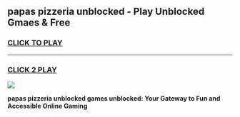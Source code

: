
## papas pizzeria unblocked - Play Unblocked Gmaes & Free
<h3>
<a href="https://premium.freeplayer.one?title=papas_pizzeria_unblocked&ref=20F">CLICK TO PLAY</a></h3>
<hr>

<h3>
<a href="https://premium.freeplayer.one?title=papas_pizzeria_unblocked&ref=20F">CLICK 2 PLAY</a>
  
</h3>

<a href="https://premium.freeplayer.one?title=papas_pizzeria_unblocked&ref=20F/"><img src="https://clearcache.store/games.png"></a>


**papas pizzeria unblocked games unblocked: Your Gateway to Fun and Accessible Online Gaming**
